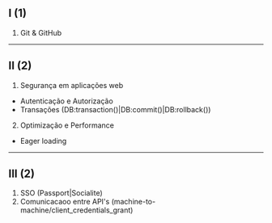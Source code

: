 ## I (1)

1. Git & GitHub

---

## II (2)

1. Segurança em aplicações web

- Autenticação e Autorização
- Transações (DB:transaction()|DB:commit()|DB:rollback())

2. Optimização e Performance

- Eager loading

---

## III (2)

1. SSO (Passport|Socialite)
2. Comunicacaoo entre API's (machine-to-machine/client_credentials_grant)
